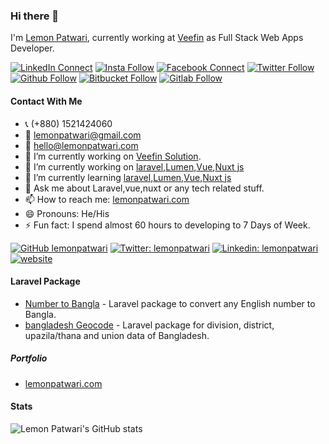 ### Hi there 👋
I'm [Lemon Patwari](https://www.lemonpatwari.com), currently working at [Veefin](http://www.veefin.com) as Full Stack Web Apps Developer.

[![LinkedIn Connect](https://img.shields.io/badge/%20-Connect-black?color=14171A&labelColor=2566C2&logo=linkedin&logoColor=ffffff)](https://www.linkedin.com/in/lemonpatwari)  [![Insta Follow](https://img.shields.io/badge/%20-Follow-black?color=14171A&labelColor=2566C2&logo=instagram&logoColor=ffffff)](https://www.instagram.com/lemonpatwari)   [![Facebook Connect](https://img.shields.io/badge/%20-Connect-black?color=14171A&labelColor=1976d2&logo=facebook&logoColor=ffffff)](https://www.facebook.com/lemonpatwari)  [![Twitter Follow](https://img.shields.io/badge/%20-Connect-black?color=14171A&labelColor=1976d2&logo=twitter&logoColor=ffffff)](https://www.twitter.com/lemonpatwari) [![Github Follow](https://img.shields.io/badge/%20-Connect-black?color=14171A&labelColor=1976d2&logo=github&logoColor=ffffff)](https://github.com/lemonpatwari) [![Bitbucket Follow](https://img.shields.io/badge/%20-Connect-black?color=14171A&labelColor=1976d2&logo=bitbucket&logoColor=ffffff)](https://bitbucket.com/lemonpatwari) [![Gitlab Follow](https://img.shields.io/badge/%20-Connect-black?color=14171A&labelColor=1976d2&logo=gitlab&logoColor=ffffff)](https://gitlab.com/lemonpatwari)



#### Contact With Me
- 📞 (+880) 1521424060
- 💌 lemonpatwari@gmail.com
- 💌 hello@lemonpatwari.com
- 🔭 I’m currently working on [Veefin Solution](http://www.veefin.com).
- 🔭 I’m currently working on [laravel](https://laravel.com),[Lumen](https://lumen.laravel.com/),[Vue](https://vuejs.org),[Nuxt js](https://nuxtjs.org)
- 🌱 I’m currently learning [laravel](https://laravel.com),[Lumen](https://lumen.laravel.com/),[Vue](https://vuejs.org),[Nuxt js](https://nuxtjs.org)
- 💬 Ask me about Laravel,vue,nuxt or any tech related stuff.
- 📫 How to reach me: [lemonpatwari.com](https://www.lemonpatwari.com)
- 😄 Pronouns: He/His
- ⚡ Fun fact: I spend almost 60 hours to developing to 7 Days of Week.

[![GitHub lemonpatwari](https://img.shields.io/github/followers/lemonpatwari?label=follow&style=social)](https://github.com/lemonpatwari)
[![Twitter: lemonpatwari](https://img.shields.io/twitter/follow/lemonpatwari?style=social)](https://twitter.com/lemonpatwari)
[![Linkedin: lemonpatwari](https://img.shields.io/badge/-lemonpatwari-blue?style=flat-square&logo=Linkedin&logoColor=white&link=https://www.linkedin.com/in/lemonpatwari/)](https://www.linkedin.com/in/lemonpatwari/)
[![website](https://img.shields.io/badge/Portfolio-lemonpatwari.com-2648ff?style=flat-square&logo=google-chrome)](https://www.lemonpatwari.com)

#### Laravel Package

- [Number to Bangla](https://github.com/lemonpatwari/number-to-bangla) - Laravel package to convert any English number to Bangla.
- [bangladesh Geocode](https://github.com/lemonpatwari/laravel-bangladesh-geocode) - Laravel package for division, district, upazila/thana and union data of Bangladesh.

##### Portfolio
- [lemonpatwari.com](https://lemonpatwari.com)


#### Stats
![Lemon Patwari's GitHub stats](https://github-readme-stats.vercel.app/api?username=lemonpatwari&show_icons=true&count_private=true&hide_border=false)
